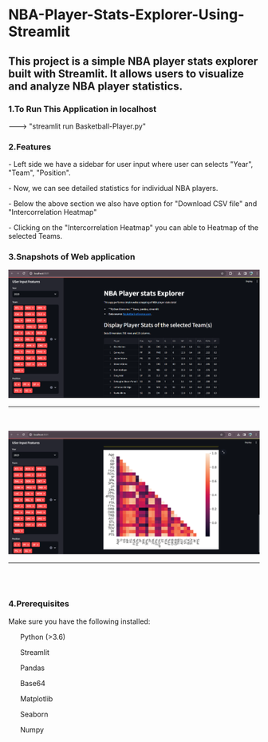 # NBA-Player-Stats-Explorer-Using-Streamlit

<h2><strong>This project is a simple NBA player stats explorer built with Streamlit. It allows users to visualize and analyze NBA player statistics.</strong></h2>

<h3><strong>1.</strong>To Run This Application in localhost</h3>
<div>
<p>--->  "streamlit run Basketball-Player.py"</p>
</div>

<h3><strong>2.</strong>Features</h3>
<div>
<p>- Left side we have a sidebar for user input where user can selects "Year", "Team", "Position".</p>
<p>- Now, we can see detailed statistics for individual NBA players.</p>
<p>- Below the above section we also have option for "Download CSV file" and "Intercorrelation Heatmap"</p>
<p>- Clicking on the "Intercorrelation Heatmap" you can able to Heatmap of the selected Teams.</p>
</div>

<h3><strong>3.</strong>Snapshots of Web application</h3>
<div>
<img src="snapshot1.png">
<hr>
<br>
<br>
<img src="snapshot2.png">
<hr>
<br>
<br>
</div>

<h3><strong>4.</strong>Prerequisites</h3>
<div>
<p>Make sure you have the following installed:</p>
<ul>Python (>3.6) </ul>
<ul>Streamlit</ul>
<ul>Pandas</ul>
<ul>Base64</ul>
<ul>Matplotlib</ul>
<ul>Seaborn</ul>
<ul>Numpy</ul>
</div>